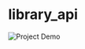# library_api

![Project Demo](https://drive.google.com/drive/folders/1AnY2vIK-bXMIkLioV5cNTXyjsXDNXRoi?usp=drive_link)
